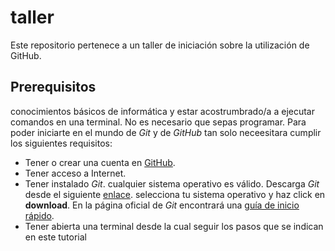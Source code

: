 # taller
Este repositorio pertenece a un taller de iniciación sobre la utilización de GitHub.

## Prerequisitos
conocimientos básicos de informática y estar acostrumbrado/a a ejecutar comandos en una terminal. No es necesario que sepas programar. Para poder iniciarte en el mundo de *Git* y de *GitHub* tan solo neceesitara cumplir los siguientes requisitos:

* Tener o crear una cuenta en [GitHub](https://github.com/join).
* Tener acceso a Internet.
* Tener instalado *Git*. cualquier sistema operativo es válido. Descarga *Git* desde el siguiente [enlace](https:git-scm.com/downloads). selecciona tu sistema operativo y haz click en **download**. En la página oficial de *Git* encontrará una [guía de inicio rápido](https://fit-scm.com/docs).
* Tener abierta una terminal desde la cual seguir los pasos que se indican en este tutorial
 
